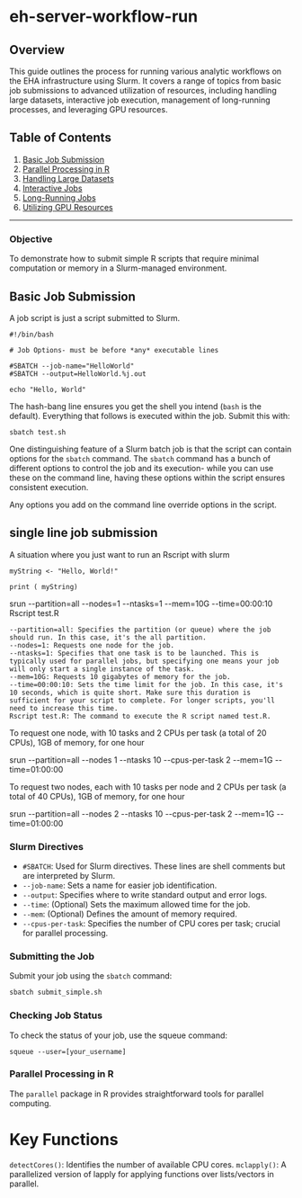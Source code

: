 # eh-server-workflow-run

## Overview
This guide outlines the process for running various analytic workflows on the EHA infrastructure using Slurm. It covers a range of topics from basic job submissions to advanced utilization of resources, including handling large datasets, interactive job execution, management of long-running processes, and leveraging GPU resources.

## Table of Contents
1. [Basic Job Submission](#basic-job-submission)
2. [Parallel Processing in R](#parallel-processing-in-r)
3. [Handling Large Datasets](#handling-large-datasets)
4. [Interactive Jobs](#interactive-jobs)
5. [Long-Running Jobs](#long-running-jobs)
6. [Utilizing GPU Resources](#utilizing-gpu-resources)

---


### Objective
To demonstrate how to submit simple R scripts that require minimal computation or memory in a Slurm-managed environment.

## Basic Job Submission
A job script is just a script submitted to Slurm.

```
#!/bin/bash

# Job Options- must be before *any* executable lines

#SBATCH --job-name="HelloWorld"
#SBATCH --output=HelloWorld.%j.out

echo "Hello, World"
```

The hash-bang line ensures you get the shell you intend (`bash` is the default).  Everything that follows is executed within the job.  Submit this with:

```
sbatch test.sh
```

One distinguishing feature of a Slurm batch job is that the script can contain options for the `sbatch` command.  The `sbatch` command has a bunch of different options to control the job and its execution- while you can use these on the command line, having these options within the script ensures consistent execution.

Any options you add on the command line override options in the script.


## single line job submission 

A situation where you just want to run an Rscript with slurm 

```
myString <- "Hello, World!"

print ( myString)
```

srun --partition=all  --nodes=1 --ntasks=1  --mem=10G --time=00:00:10 Rscript test.R 
```
--partition=all: Specifies the partition (or queue) where the job should run. In this case, it's the all partition.
--nodes=1: Requests one node for the job.
--ntasks=1: Specifies that one task is to be launched. This is typically used for parallel jobs, but specifying one means your job will only start a single instance of the task.
--mem=10G: Requests 10 gigabytes of memory for the job.
--time=00:00:10: Sets the time limit for the job. In this case, it's 10 seconds, which is quite short. Make sure this duration is sufficient for your script to complete. For longer scripts, you'll need to increase this time.
Rscript test.R: The command to execute the R script named test.R.

```

To request one node, with 10 tasks and 2 CPUs per task (a total of 20 CPUs), 1GB of memory, for one hour 

srun --partition=all  --nodes 1 --ntasks 10 --cpus-per-task 2  --mem=1G --time=01:00:00 

To request two nodes, each with 10 tasks per node and 2 CPUs per task (a total of 40 CPUs), 1GB of memory, for one hour

srun --partition=all  --nodes 2 --ntasks 10 --cpus-per-task 2  --mem=1G --time=01:00:00 


### Slurm Directives
- `#SBATCH`: Used for Slurm directives. These lines are shell comments but are interpreted by Slurm.
- `--job-name`: Sets a name for easier job identification.
- `--output`: Specifies where to write standard output and error logs.
- `--time`: (Optional) Sets the maximum allowed time for the job.
- `--mem`: (Optional) Defines the amount of memory required.
- `--cpus-per-task`: Specifies the number of CPU cores per task; crucial for parallel processing.


### Submitting the Job
Submit your job using the `sbatch` command:
```bash
sbatch submit_simple.sh

```

### Checking Job Status

To check the status of your job, use the squeue command:

```
squeue --user=[your_username]
```

### Parallel Processing in R

The `parallel` package in R provides straightforward tools for parallel computing.

# Key Functions 
`detectCores()`: Identifies the number of available CPU cores.
` mclapply() `: A parallelized version of lapply for applying functions over lists/vectors in parallel.
